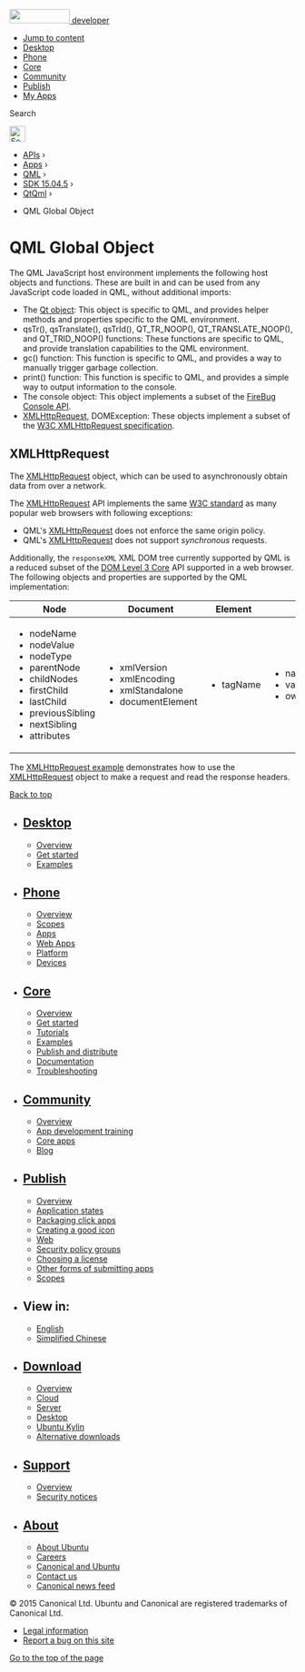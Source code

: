 <a href="https://developer.ubuntu.com/" class="logo-ubuntu"><img src="https://developer.ubuntu.com/assets/sites/ubuntu/latest/u/img/logos/logo-ubuntu-orange.svg" width="106" height="25" /> <span>developer</span></a>

-   [Jump to content](index.html#main-content)
-   [Desktop](https://developer.ubuntu.com/en/desktop/)
-   [Phone](https://developer.ubuntu.com/en/phone/)
-   [Core](https://developer.ubuntu.com/core)
-   [Community](https://developer.ubuntu.com/en/community/)
-   [Publish](https://developer.ubuntu.com/en/publish/)
-   [My Apps](https://myapps.developer.ubuntu.com/)

Search

<img src="https://developer.ubuntu.com/assets/sites/ubuntu/latest/u/img/search-white.svg" alt="Search" height="28" />

-   [APIs](../../../../index.html) ›
-   [Apps](../../../index.html) ›
-   [QML](../../index.html) ›
-   <a href="../index.html" class="sub-nav-item">SDK 15.04.5</a> ›
-   <a href="../QtQml/index.html" class="sub-nav-item">QtQml</a> ›

<!-- -->

-   QML Global Object

QML Global Object
=================

<span class="subtitle"></span>
<span id="details"></span>
The QML JavaScript host environment implements the following host objects and functions. These are built in and can be used from any JavaScript code loaded in QML, without additional imports:

-   The [Qt object](../QtQml.Qt/index.html#qmlglobalqtobject): This object is specific to QML, and provides helper methods and properties specific to the QML environment.
-   qsTr(), qsTranslate(), qsTrId(), QT\_TR\_NOOP(), QT\_TRANSLATE\_NOOP(), and QT\_TRID\_NOOP() functions: These functions are specific to QML, and provide translation capabilities to the QML environment.
-   gc() function: This function is specific to QML, and provides a way to manually trigger garbage collection.
-   print() function: This function is specific to QML, and provides a simple way to output information to the console.
-   The console object: This object implements a subset of the [FireBug Console API](http://getfirebug.com/wiki/index.php/Console_API).
-   [XMLHttpRequest](index.html#xmlhttprequest), DOMException: These objects implement a subset of the [W3C XMLHttpRequest specification](http://www.w3.org/TR/XMLHttpRequest/).

<span id="xmlhttprequest"></span><span id="xmlhttprequest"></span>
XMLHttpRequest
--------------

The [XMLHttpRequest](index.html#xmlhttprequest) object, which can be used to asynchronously obtain data from over a network.

The [XMLHttpRequest](index.html#xmlhttprequest) API implements the same [W3C standard](http://www.w3.org/TR/XMLHttpRequest/) as many popular web browsers with following exceptions:

-   QML's [XMLHttpRequest](index.html#xmlhttprequest) does not enforce the same origin policy.
-   QML's [XMLHttpRequest](index.html#xmlhttprequest) does not support *synchronous* requests.

Additionally, the `responseXML` XML DOM tree currently supported by QML is a reduced subset of the [DOM Level 3 Core](http://www.w3.org/TR/DOM-Level-3-Core/) API supported in a web browser. The following objects and properties are supported by the QML implementation:

<table style="width:100%;">
<colgroup>
<col width="16%" />
<col width="16%" />
<col width="16%" />
<col width="16%" />
<col width="16%" />
<col width="16%" />
</colgroup>
<thead>
<tr class="header">
<th><strong>Node</strong></th>
<th><strong>Document</strong></th>
<th><strong>Element</strong></th>
<th><strong>Attr</strong></th>
<th><strong>CharacterData</strong></th>
<th><strong>Text</strong></th>
</tr>
</thead>
<tbody>
<tr class="odd">
<td><ul>
<li>nodeName</li>
<li>nodeValue</li>
<li>nodeType</li>
<li>parentNode</li>
<li>childNodes</li>
<li>firstChild</li>
<li>lastChild</li>
<li>previousSibling</li>
<li>nextSibling</li>
<li>attributes</li>
</ul></td>
<td><ul>
<li>xmlVersion</li>
<li>xmlEncoding</li>
<li>xmlStandalone</li>
<li>documentElement</li>
</ul></td>
<td><ul>
<li>tagName</li>
</ul></td>
<td><ul>
<li>name</li>
<li>value</li>
<li>ownerElement</li>
</ul></td>
<td><ul>
<li>data</li>
<li>length</li>
</ul></td>
<td><ul>
<li>isElementContentWhitespace</li>
<li>wholeText</li>
</ul></td>
</tr>
</tbody>
</table>

The [XMLHttpRequest example](https://developer.ubuntu.com/api/apps/qml/sdk-15.04.5/QtQml.xmlhttprequest/) demonstrates how to use the [XMLHttpRequest](index.html#xmlhttprequest) object to make a request and read the response headers.

[Back to top](index.html#)

-   [Desktop](https://developer.ubuntu.com/en/desktop/)
    ---------------------------------------------------

    -   [Overview](https://developer.ubuntu.com/en/desktop/)
    -   [Get started](http://snapcraft.io/?utm_source=developer.ubuntu.com&utm_medium=devportal&utm_term=snaps%20snapcraft%20desktop&utm_content=menu&utm_campaign=duc_snappers)
    -   [Examples](https://github.com/ubuntu/snappy-playpen)

-   [Phone](https://developer.ubuntu.com/en/phone/)
    -----------------------------------------------

    -   [Overview](https://developer.ubuntu.com/en/phone/)
    -   [Scopes](https://developer.ubuntu.com/en/phone/scopes/)
    -   [Apps](https://developer.ubuntu.com/en/phone/apps/)
    -   [Web Apps](https://developer.ubuntu.com/en/phone/web/)
    -   [Platform](https://developer.ubuntu.com/en/phone/platform/)
    -   [Devices](https://developer.ubuntu.com/en/phone/devices/)

-   [Core](https://developer.ubuntu.com/core)
    -----------------------------------------

    -   [Overview](https://developer.ubuntu.com/core)
    -   [Get started](https://developer.ubuntu.com/core/get-started)
    -   [Tutorials](https://developer.ubuntu.com/core/tutorials)
    -   [Examples](https://developer.ubuntu.com/core/examples)
    -   [Publish and distribute](https://developer.ubuntu.com/core/publish-and-distribute)
    -   [Documentation](https://developer.ubuntu.com/core/documentation)
    -   [Troubleshooting](https://developer.ubuntu.com/core/troubleshooting)

-   [Community](https://developer.ubuntu.com/en/community/)
    -------------------------------------------------------

    -   [Overview](https://developer.ubuntu.com/en/community/)
    -   [App development training](https://developer.ubuntu.com/en/community/training/)
    -   [Core apps](https://developer.ubuntu.com/en/community/core-apps/)
    -   [Blog](https://developer.ubuntu.com/en/community/blog/)

-   [Publish](https://developer.ubuntu.com/en/publish/)
    ---------------------------------------------------

    -   [Overview](https://developer.ubuntu.com/en/publish/)
    -   [Application states](https://developer.ubuntu.com/en/publish/application-states/)
    -   [Packaging click apps](https://developer.ubuntu.com/en/publish/packaging-click-apps/)
    -   [Creating a good icon](https://developer.ubuntu.com/en/publish/creating-a-good-icon/)
    -   [Web](https://developer.ubuntu.com/en/publish/web/)
    -   [Security policy groups](https://developer.ubuntu.com/en/publish/security-policy-groups/)
    -   [Choosing a license](https://developer.ubuntu.com/en/publish/choosing-a-license/)
    -   [Other forms of submitting apps](https://developer.ubuntu.com/en/publish/other-forms-of-submitting-apps/)
    -   [Scopes](https://developer.ubuntu.com/en/publish/scopes/)

-   View in:
    --------

    -   [English](index.html "Change to language: English")
    -   [Simplified Chinese](index.html "Change to language: Simplified Chinese")

-   [Download](http://ubuntu.com/download/)
    ---------------------------------------

    -   [Overview](http://ubuntu.com/download)
    -   [Cloud](http://ubuntu.com/download/cloud)
    -   [Server](http://ubuntu.com/download/server)
    -   [Desktop](http://ubuntu.com/download/desktop)
    -   [Ubuntu Kylin](http://ubuntu.com/download/ubuntu-kylin)
    -   [Alternative downloads](http://ubuntu.com/download/alternative-downloads)

-   [Support](http://ubuntu.com/support/)
    -------------------------------------

    -   [Overview](http://ubuntu.com/support)
    -   [Security notices](http://www.ubuntu.com/usn/)

-   [About](http://ubuntu.com/about/)
    ---------------------------------

    -   [About Ubuntu](http://ubuntu.com/about/about-ubuntu)
    -   [Careers](http://www.canonical.com/careers)
    -   [Canonical and Ubuntu](http://ubuntu.com/about/canonical-and-ubuntu)
    -   [Contact us](http://ubuntu.com/about/contact-us)
    -   [Canonical news feed](http://insights.ubuntu.com/feed/)

© 2015 Canonical Ltd. Ubuntu and Canonical are registered trademarks of Canonical Ltd.

-   [Legal information](http://www.ubuntu.com/legal)
-   [Report a bug on this site](https://bugs.launchpad.net/developer-ubuntu-com/)

<span class="accessibility-aid">[Go to the top of the page](index.html#)</span>
